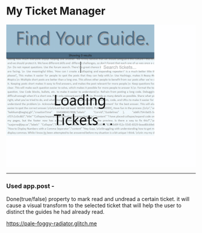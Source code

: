 # My Ticket Manager

![test](./client/ui-testing-recording.gif)

-----------------
### Used app.post -
Done(true/false) property to mark read and undread a certain ticket. it will cause a visual transform to the selected ticket that will help the user to distinct the guides he had already read.

https://pale-foggy-radiator.glitch.me
